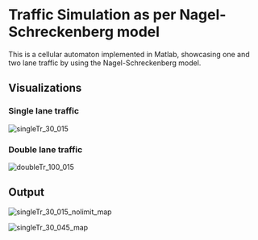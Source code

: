 # Traffic Simulation as per Nagel-Schreckenberg model

This is a cellular automaton implemented in Matlab, showcasing one and two lane traffic by using the Nagel-Schreckenberg model.

## Visualizations

### Single lane traffic

![singleTr_30_015](https://github.com/user-attachments/assets/31bf081e-3bc3-4a0e-98e9-eab81b34cace)

### Double lane traffic

![doubleTr_100_015](https://github.com/user-attachments/assets/cc005255-1ca3-46bd-8a3e-4c6822b03192)


## Output

![singleTr_30_015_nolimit_map](https://github.com/user-attachments/assets/208a798f-6b64-4d7c-a12e-a006a7fc539b)

![singleTr_30_045_map](https://github.com/user-attachments/assets/44489b4b-2ae5-4ef8-a6ab-014b0d8c64a9)
